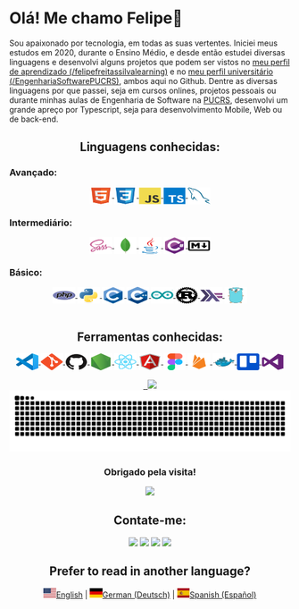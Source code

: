 <div>
    <h1>Olá! Me chamo Felipe👋</h1>
    <p>Sou apaixonado por tecnologia, em todas as suas vertentes. Iniciei meus estudos em 2020, durante o Ensino Médio, e desde então estudei diversas linguagens e desenvolvi alguns projetos que podem ser vistos no <a href="https://github.com/felipefreitassilvalearning" target="_blank">meu perfil de aprendizado (/felipefreitassilvalearning)</a> e no <a href="https://github.com/engenhariasoftwarepucrs" target="_blank">meu perfil universitário (/EngenhariaSoftwarePUCRS)</a>, ambos aqui no Github. Dentre as diversas linguagens por que passei, seja em cursos onlines, projetos pessoais ou durante minhas aulas de Engenharia de Software na <a href="https://www.pucrs.br/politecnica/curso/engenharia-de-software/" target="_blank">PUCRS</a>, desenvolvi um grande apreço por Typescript, seja para desenvolvimento Mobile, Web ou de back-end.
</div>

<div align="center">
    <h2>Linguagens conhecidas: </h2>
    <div><h3 align="left">Avançado: </h3>
    <div style="display: inline_block" align="center">
        <a href="https://pt.wikipedia.org/wiki/HTML">
            <img align="center" alt="Logo-HTML" height="30" width="40" src="https://raw.githubusercontent.com/devicons/devicon/master/icons/html5/html5-original.svg">
        </a>
        <a href="https://pt.wikipedia.org/wiki/Cascading_Style_Sheets">
            <img align="center" alt="Logo-CSS" height="30" width="40" src="https://raw.githubusercontent.com/devicons/devicon/master/icons/css3/css3-original.svg">
        </a>
        <a href="https://www.javascript.com/">
            <img align="center" alt="Logo-Js" height="30" width="40" src="https://raw.githubusercontent.com/devicons/devicon/master/icons/javascript/javascript-original.svg">
        </a>
        <a href="https://www.typescriptlang.org/">
            <img align="center" alt="Logo-Ts" height="30" width="40" src="https://raw.githubusercontent.com/devicons/devicon/master/icons/typescript/typescript-original.svg">
        </a>
        <a href="https://www.mysql.com/">
            <img align="center" alt="Logo-MySQL" height="30" width="40" src="https://raw.githubusercontent.com/devicons/devicon/master/icons/mysql/mysql-original.svg">
        </a>
    </div>
    <div><h3 align="left">Intermediário: </h3>
    <div style="display: inline_block" align="center">
        <a href="https://sass-lang.com/">
            <img align="center" alt="Logo-Sass" height="30" width="40" src="https://raw.githubusercontent.com/devicons/devicon/master/icons/sass/sass-original.svg">
        </a>
        <a href="https://www.mongodb.com/">
            <img align="center" alt="Logo-MongoDB" height="30" width="40" src="https://raw.githubusercontent.com/devicons/devicon/master/icons/mongodb/mongodb-original.svg">
        </a>
        <a href="https://www.java.com/">
            <img align="center" alt="Logo-Java" height="30" width="40" src="https://raw.githubusercontent.com/devicons/devicon/master/icons/java/java-original.svg">
        </a>
        <a href="https://learn.microsoft.com/en-us/dotnet/csharp/">
            <img align="center" alt="Logo-C#" height="30" width="40" src="https://raw.githubusercontent.com/devicons/devicon/master/icons/csharp/csharp-original.svg">
        </a>
        <a href="https://www.markdownguide.org/">
            <img align="center" alt="Logo-Markdown" height="30" width="40" src="https://raw.githubusercontent.com/devicons/devicon/master/icons/markdown/markdown-original.svg">
        </a>
    </div>
    <div><h3 align="left">Básico: </h3>
    <div style="display: inline_block" align="center">
        <a href="https://www.php.net/">
            <img align="center" alt="Logo-PHP" height="30" width="40" src="https://raw.githubusercontent.com/devicons/devicon/master/icons/php/php-original.svg">
        </a>
        <a href="https://www.python.org/">
            <img align="center" alt="Logo-Python" height="30" width="40" src="https://raw.githubusercontent.com/devicons/devicon/master/icons/python/python-original.svg">
        </a>
        <a href="https://www.devdocs.io/c/">
            <img align="center" alt="Logo-C" height="30" width="40" src="https://raw.githubusercontent.com/devicons/devicon/master/icons/c/c-original.svg">
        </a>
        <a href="https://www.devdocs.io/cpp/">
            <img align="center" alt="Logo-C++" height="30" width="40" src="https://raw.githubusercontent.com/devicons/devicon/master/icons/cplusplus/cplusplus-original.svg">
        </a>
        <a href="https://www.arduino.cc/">
            <img align="center" alt="Logo-Arduino" height="30" width="40" src="https://raw.githubusercontent.com/devicons/devicon/master/icons/arduino/arduino-original.svg">
        </a>
        <a href="https://www.rust-lang.org/">
            <img align="center" alt="Logo-Rust" height="30" width="40" src="https://raw.githubusercontent.com/devicons/devicon/master/icons/rust/rust-plain.svg">
        </a>
        <a href="https://www.haskell.org/">
            <img align="center" alt="Logo-Haskell" height="30" width="40" src="https://raw.githubusercontent.com/devicons/devicon/master/icons/haskell/haskell-original.svg">
        </a>
        <a href="https://go.dev/">
            <img align="center" alt="Logo-Go" height="30" width="40" src="https://raw.githubusercontent.com/devicons/devicon/master/icons/go/go-original.svg">
        </a>
    </div><br>
    <h2>Ferramentas conhecidas: </h2>
    <div style="display: inline_block">
        <a href="https://code.visualstudio.com/">
            <img align="center" alt="Logo-VSCode" height="30" width="40" src="https://raw.githubusercontent.com/devicons/devicon/master/icons/vscode/vscode-original.svg">
        </a>
        <a href="https://git-scm.com/">
            <img align="center" alt="Logo-VSCode" height="30" width="40" src="https://raw.githubusercontent.com/devicons/devicon/master/icons/git/git-original.svg">
        </a>
        <a href="https://github.com/">
            <img align="center" alt="Logo-VSCode" height="30" width="40" src="https://raw.githubusercontent.com/devicons/devicon/master/icons/github/github-original.svg">
        </a>
        <a href="https://nodejs.org/">
            <img align="center" alt="Logo-NodeJS" height="30" width="40" src="https://raw.githubusercontent.com/devicons/devicon/master/icons/nodejs/nodejs-original.svg">
        </a>
        <a href="https://react.dev/">
            <img align="center" alt="Logo-React" height="30" width="40" src="https://raw.githubusercontent.com/devicons/devicon/master/icons/react/react-original.svg">
        </a>
        <a href="https://angular.io/">
            <img align="center" alt="Logo-Angular" height="30" width="40" src="https://raw.githubusercontent.com/devicons/devicon/master/icons/angularjs/angularjs-original.svg">
        </a>
        <a href="https://figma.com/best-practices/guide-to-developer-handoff/components-styles-and-documentation/">
            <img align="center" alt="Logo-Figma" height="30" width="40" src="https://raw.githubusercontent.com/devicons/devicon/master/icons/figma/figma-original.svg">
        </a>
        <a href="https://firebase.google.com/">
            <img align="center" alt="Logo-Firebase" height="30" width="40" src="https://raw.githubusercontent.com/devicons/devicon/master/icons/firebase/firebase-plain.svg">
        </a>
        <a href="https://docker.com/">
            <img align="center" alt="Logo-Docker" height="30" width="40" src="https://raw.githubusercontent.com/devicons/devicon/master/icons/docker/docker-original.svg">
        </a>
        <a href="https://trello.com/">
            <img align="center" alt="Logo-Trello" height="30" width="40" src="https://raw.githubusercontent.com/devicons/devicon/master/icons/trello/trello-plain.svg">
        </a>
        <a href="https://visualstudio.microsoft.com">
            <img align="center" alt="Logo-VisualStudio" height="30" width="40" src="https://raw.githubusercontent.com/devicons/devicon/master/icons/visualstudio/visualstudio-plain.svg">
        </a>
    </div><br>
    <a href="https://github.com/felipefreitassilva?tab=repositories" target="_blank">
        <img height="180em" src="https://github-readme-stats.vercel.app/api/top-langs/?username=felipefreitassilva&layout=compact&langs_count=7&theme=dracula" alt="" />
        <img height="180em" src="https://github-readme-stats.vercel.app/api?username=felipefreitassilva&show_icons=true&theme=dracula&include_all_commits=true&count_private=true" alt="" />
        <img height="180em" src="https://github-readme-streak-stats.herokuapp.com/?user=felipefreitassilva&theme=dark&count_private=true&bg_color=0d1116&title_color=ce09ec&text_color=a4aacb&icon_color=007ec6" />
    </a>
</div>


<picture>
    <source media="(prefers-color-scheme: dark)" srcset="https://raw.githubusercontent.com/felipefreitassilva/felipefreitassilva/output/github-contribution-grid-snake-dark.svg">
    <source media="(prefers-color-scheme: light)" srcset="https://raw.githubusercontent.com/felipefreitassilva/felipefreitassilva/output/github-contribution-grid-snake.svg">
  <img alt="github contribution grid snake animation" src="https://raw.githubusercontent.com/felipefreitassilva/felipefreitassilva/output/github-contribution-grid-snake.svg">
</picture>

<div>
    <h3>Obrigado pela visita!</h3>
    <a href="https://github.com/felipefreitassilva" target="_blank">
        <img src="https://profile-counter.glitch.me/felipefreitassilva/count.svg" />
    </a>
</div>

<div>
    <h2>Contate-me: </h2>
    <a href="https://felipefreitassilva.com.br/" target="_blank"><img src="https://img.shields.io/badge/Visite meu site!-1d34a3?style=for-the-badge&logo=internet&logoColor=white" /></a>
    <a href="mailto:eu.felipefreitassilva@gmail.com" target="_blank"><img src="https://img.shields.io/badge/Gmail-D14836?style=for-the-badge&logo=gmail&logoColor=white" /></a>
    <a href="https://www.linkedin.com/in/felipefreitassilva/" target="_blank"><img src="https://img.shields.io/badge/LinkedIn-0077B5?style=for-the-badge&logo=linkedin&logoColor=white" /></a>
    <a href="https://www.github.com/felipefreitassilvalearning/" target="_blank"><img src="https://img.shields.io/badge/GitHub-4F5459?style=for-the-badge&logo=github&logoColor=white" /></a>
</div>

<div>
    <h2>Prefer to read in another language?</h2>
    <a href="https://github.com/felipefreitassilva/felipefreitassilva/blob/main/lang/README.en.md" target="_blank"><img height="17" src="https://github.com/felipefreitassilva/felipefreitassilva/blob/main/lang/flags/us.svg" alt="en" />English</a> | 
    <a href="https://github.com/felipefreitassilva/felipefreitassilva/blob/main/lang/README.de.md" target="_blank"><img height="17" src="https://github.com/felipefreitassilva/felipefreitassilva/blob/main/lang/flags/de.svg" alt="de" />German (Deutsch)</a> | 
    <a href="https://github.com/felipefreitassilva/felipefreitassilva/blob/main/lang/README.es.md" target="_blank"><img height="17" src="https://github.com/felipefreitassilva/felipefreitassilva/blob/main/lang/flags/es.svg" alt="es" />Spanish (Español)</a>
</div>
